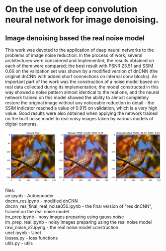 # On the use of  deep convolution neural network for image denoising.
## Image denoising based the real noise model 

This work was devoted to the application of deep neural networks to the problems of image noise reduction. In the process of work, several architectures were considered and implemented, the results obtained on each of them were compared; the best result with PSNR 23.51 and SSIM 0.66 on the validation set was shown by a modified version of dnCNN (the original dnCNN with added short connections on internal conv blocks).
An important part of the work was the construction of a noise model based on real data collected during its implementation; the model constructed in this way showed a noise pattern almost identical to the real one, and the neural network trained on this model showed the ability to almost completely restore the original image without any noticeable reduction in detail - the SSIM indicator reached a value of 0.915 on validation, which is a very high value.
Good results were also obtained when applying the network trained on the built noise model to real noisy images taken by various models of digital cameras.

![Image alt](https://github.com/basil-77/bmstu_vkr/raw/main/pics/FINAL_dncnn_res_tt_05.png)

files:  
ae.ipynb - Autoencoder  
dncnn_res.ipynb - modified dnCNN  
dncnn_res_final_real_noise050.ipynb - the final version of "res dnCNN", trained on the real noise model  
im_prep.ipynb - nosy images preparing using gauss noise  
im_prep_real.ipynb - noisy images preparing using the real noise model  
raw_noise_v2.ipyng - the real noise model construction  
unet.ipynb - Unet  
losses.py - loss functions  
utils.py - utils  
